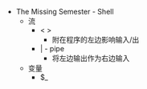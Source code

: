 - The Missing Semester - Shell
	- 流
		- < >
			- 附在程序的左边影响输入/出
		- | - pipe
			- 将左边输出作为右边输入
	- 变量
		- $_